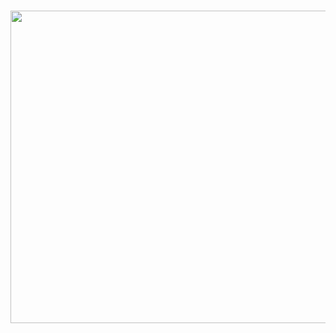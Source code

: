 # <img src="https://64.media.tumblr.com/76ed1daa419dc3c56e967bd60cea547e/f445735e967fef69-af/s540x810/b894a964d523d3989e0ff43cfd66b970f118061c.gifv" width="700" height="500">

